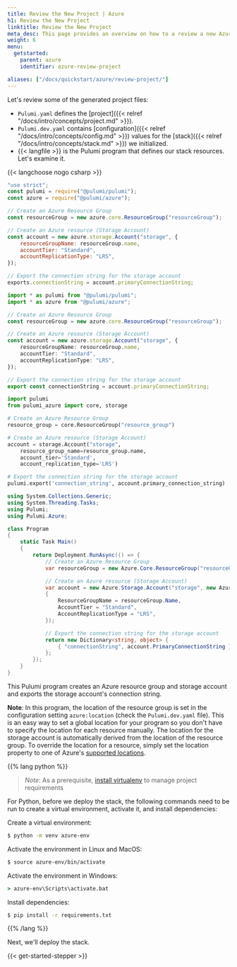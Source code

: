 ```yaml
---
title: Review the New Project | Azure
h1: Review the New Project
linktitle: Review the New Project
meta_desc: This page provides an overview on how to a review a new Azure project.
weight: 6
menu:
  getstarted:
    parent: azure
    identifier: azure-review-project

aliases: ["/docs/quickstart/azure/review-project/"]
---
```


Let's review some of the generated project files:

- `Pulumi.yaml` defines the [project]({{< relref "/docs/intro/concepts/project.md" >}}).
- `Pulumi.dev.yaml` contains [configuration]({{< relref "/docs/intro/concepts/config.md" >}}) values for the [stack]({{< relref "/docs/intro/concepts/stack.md" >}}) we initialized.
- {{< langfile >}} is the Pulumi program that defines our stack resources. Let's examine it.

{{< langchoose nogo csharp >}}

```javascript
"use strict";
const pulumi = require("@pulumi/pulumi");
const azure = require("@pulumi/azure");

// Create an Azure Resource Group
const resourceGroup = new azure.core.ResourceGroup("resourceGroup");

// Create an Azure resource (Storage Account)
const account = new azure.storage.Account("storage", {
    resourceGroupName: resourceGroup.name,
    accountTier: "Standard",
    accountReplicationType: "LRS",
});

// Export the connection string for the storage account
exports.connectionString = account.primaryConnectionString;
```

```typescript
import * as pulumi from "@pulumi/pulumi";
import * as azure from "@pulumi/azure";

// Create an Azure Resource Group
const resourceGroup = new azure.core.ResourceGroup("resourceGroup");

// Create an Azure resource (Storage Account)
const account = new azure.storage.Account("storage", {
    resourceGroupName: resourceGroup.name,
    accountTier: "Standard",
    accountReplicationType: "LRS",
});

// Export the connection string for the storage account
export const connectionString = account.primaryConnectionString;
```

```python
import pulumi
from pulumi_azure import core, storage

# Create an Azure Resource Group
resource_group = core.ResourceGroup("resource_group")

# Create an Azure resource (Storage Account)
account = storage.Account("storage",
    resource_group_name=resource_group.name,
    account_tier='Standard',
    account_replication_type='LRS')

# Export the connection string for the storage account
pulumi.export('connection_string', account.primary_connection_string)
```

```csharp
using System.Collections.Generic;
using System.Threading.Tasks;
using Pulumi;
using Pulumi.Azure;

class Program
{
    static Task Main()
    {
        return Deployment.RunAsync(() => {
            // Create an Azure Resource Group
            var resourceGroup = new Azure.Core.ResourceGroup("resourceGroup");

            // Create an Azure resource (Storage Account)
            var account = new Azure.Storage.Account("storage", new Azure.Storage.AccountArgs
            {
                ResourceGroupName = resourceGroup.Name,
                AccountTier = "Standard",
                AccountReplicationType = "LRS",
            });

            // Export the connection string for the storage account
            return new Dictionary<string, object> {
                { "connectionString", account.PrimaryConnectionString },
            };
        });
    }
}
```

This Pulumi program creates an Azure resource group and storage account and exports the storage account's connection string.

**Note**: In this program, the location of the resource group is set in the configuration setting `azure:location` (check the `Pulumi.dev.yaml` file). This is an easy way to set a global location for your program so you don't have to specify the location for each resource manually. The location for the storage account is automatically derived from the location of the resource group. To override the location for a resource, simply set the location property to one of Azure's [supported locations](https://azure.microsoft.com/en-us/global-infrastructure/locations/).

{{% lang python %}}

> *Note*: As a prerequisite, [install virtualenv](https://virtualenv.pypa.io/en/latest/installation/) to manage project requirements

For Python, before we deploy the stack, the following commands need to be run to create a virtual environment, activate it, and install dependencies:

Create a virtual environment:

```bash
$ python -m venv azure-env
```

Activate the environment in Linux and MacOS:

```bash
$ source azure-env/bin/activate
```

Activate the environment in Windows:

```bat
> azure-env\Scripts\activate.bat
```

Install dependencies:

```bash
$ pip install -r requirements.txt
```

{{% /lang %}}

Next, we'll deploy the stack.

{{< get-started-stepper >}}

